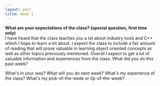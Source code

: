 ```yaml
---
layout: post
title: Week 1
---
```


<strong>What are your expectations of the class? (special question, first time only)</strong> <br>
I have heard that the class teaches you a lot about industry tools and C++ which I hope to learn a lot about. I expect the class to include a fair amount of reading that will prove valuable in learning object oriented concepts as well as other topics previously mentioned. Overall I expect to get a lot of valuable information and experiences from the class.
What did you do this past week?

What's in your way?
What will you do next week?
What's my experience of the class?
What's my pick-of-the-week or tip-of-the-week?
